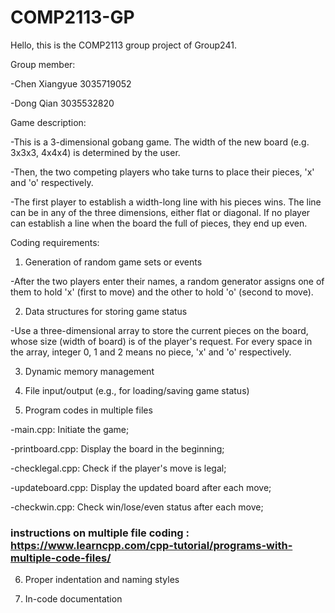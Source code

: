# COMP2113-GP
Hello, this is the COMP2113 group project of Group241.

Group member:

-Chen Xiangyue 3035719052

-Dong Qian 3035532820

Game description:

-This is a 3-dimensional gobang game. The width of the new board (e.g. 3x3x3, 4x4x4) is determined by the user. 

-Then, the two competing players who take turns to place their pieces, 'x' and 'o' respectively. 

-The first player to establish a width-long line with his pieces wins. The line can be in any of the three dimensions, either flat or diagonal. If no player can establish a line when the board the full of pieces, they end up even. 

Coding requirements: 

1. Generation of random game sets or events

-After the two players enter their names, a random generator assigns one of them to hold 'x' (first to move) and the other to hold 'o' (second to move). 

2. Data structures for storing game status

-Use a three-dimensional array to store the current pieces on the board, whose size (width of board) is of the player's request. For every space in the array, integer 0, 1 and 2 means no piece, 'x' and 'o' respectively. 

3. Dynamic memory management

4. File input/output (e.g., for loading/saving game status)

5. Program codes in multiple files

-main.cpp: Initiate the game; 

-printboard.cpp: Display the board in the beginning;

-checklegal.cpp: Check if the player's move is legal; 

-updateboard.cpp: Display the updated board after each move;

-checkwin.cpp: Check win/lose/even status after each move; 

### instructions on multiple file coding : https://www.learncpp.com/cpp-tutorial/programs-with-multiple-code-files/ ###

6. Proper indentation and naming styles

7. In-code documentation
